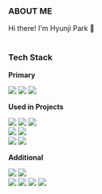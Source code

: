 ###  ABOUT ME
Hi there! I'm Hyunji Park 💖
<br><br>

### Tech Stack

**Primary**
<p>
  <img src="https://img.shields.io/badge/Java-007396?style=flat-square&logo=Java&logoColor=white"/></a>
  <img src="https://img.shields.io/badge/SpringBoot-6DB33F?style=flat-square&logo=SpringBoot&logoColor=white"/></a>
  <img src="https://img.shields.io/badge/AmazonAWS-232F3E?style=flat-square&logo=amazonwebservices&logoColor=white"></a>
</p>

**Used in Projects**
<p>
  <img src="https://img.shields.io/badge/MySQL-4479A1?style=flat-square&logo=mysql&logoColor=white"></a>
  <img src="https://img.shields.io/badge/Spring MVC-6DB33F?style=flat-square&logo=Spring&logoColor=white"/></a>
  <img src="https://img.shields.io/badge/Spring Data JPA-6DB33F?style=flat-square&logo=Spring&logoColor=white"/></a>
  <br>
  <img src="https://img.shields.io/badge/Junit-25A162?style=flat-square&logo=junit5&logoColor=white"/></a>
  <img src="https://img.shields.io/badge/Mockito-25A162?style=flat-square&logo=&logoColor=white"/></a>
  <br>
  <img src="https://img.shields.io/badge/Docker-2496ED?style=flat-square&logo=docker&logoColor=white"></a>
  <img src="https://img.shields.io/badge/Github Actions-2088FF?style=flat-square&logo=githubactions&logoColor=white"></a>
</p>

**Additional**
<p>
  <img src="https://img.shields.io/badge/Python-3766AB?style=flat-square&logo=Python&logoColor=white"/></a>
  <img src="https://img.shields.io/badge/Kubernetes-326CE5?style=flat-square&logo=kubernetes&logoColor=white"/></a>
  <br>
  <img src="https://img.shields.io/badge/Node.js-339933?style=flat-square&logo=Node.js&logoColor=white"/></a>
  <img src="https://img.shields.io/badge/Javascript-ffb13b?style=flat-square&logo=javascript&logoColor=white"/></a>
  <img src="https://img.shields.io/badge/React-61DAFB?style=flat-square&logo=React&logoColor=black"></a>
  <img src="https://img.shields.io/badge/Express-000000?style=flat-square&logo=Express&logoColor=white"/></a>
</p>
